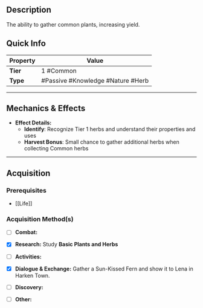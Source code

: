## Description
 The ability to gather common plants, increasing yield.

## Quick Info
| Property | Value                                  |
| -------- | -------------------------------------- |
| **Tier** | 1 #Common                              |
| **Type** | #Passive #Knowledge #Nature #Herb |

---

## Mechanics & Effects
- **Effect Details:**
    - **Identify**: Recognize Tier 1 herbs and understand their properties and uses
    - **Harvest Bonus**: Small chance to gather additional herbs when collecting Common herbs

---

## Acquisition
### Prerequisites
- [[Life]]

### Acquisition Method(s)
- [ ] **Combat:** 
- [x] **Research:** Study **Basic Plants and Herbs**
- [ ] **Activities:** 
- [x] **Dialogue & Exchange:** Gather a Sun-Kissed Fern and show it to Lena in Harken Town.
- [ ] **Discovery:** 
- [ ] **Other:** 


